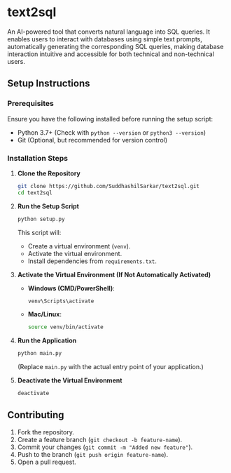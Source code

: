 # text2sql

An AI-powered tool that converts natural language into SQL queries. It enables users to interact with databases using simple text prompts, automatically generating the corresponding SQL queries, making database interaction intuitive and accessible for both technical and non-technical users.

## Setup Instructions

### Prerequisites

Ensure you have the following installed before running the setup script:

- Python 3.7+ (Check with `python --version` or `python3 --version`)
- Git (Optional, but recommended for version control)

### Installation Steps

1. **Clone the Repository**
   ```sh
   git clone https://github.com/SuddhashilSarkar/text2sql.git
   cd text2sql
   ```

2. **Run the Setup Script**
   ```sh
   python setup.py
   ```
   This script will:
   - Create a virtual environment (`venv`).
   - Activate the virtual environment.
   - Install dependencies from `requirements.txt`.

3. **Activate the Virtual Environment (If Not Automatically Activated)**

   - **Windows (CMD/PowerShell)**:
     ```sh
     venv\Scripts\activate
     ```

   - **Mac/Linux**:
     ```sh
     source venv/bin/activate
     ```

4. **Run the Application**
   ```sh
   python main.py
   ```
   (Replace `main.py` with the actual entry point of your application.)

5. **Deactivate the Virtual Environment**
   ```sh
   deactivate
   ```
   


## Contributing

1. Fork the repository.
2. Create a feature branch (`git checkout -b feature-name`).
3. Commit your changes (`git commit -m "Added new feature"`).
4. Push to the branch (`git push origin feature-name`).
5. Open a pull request.
